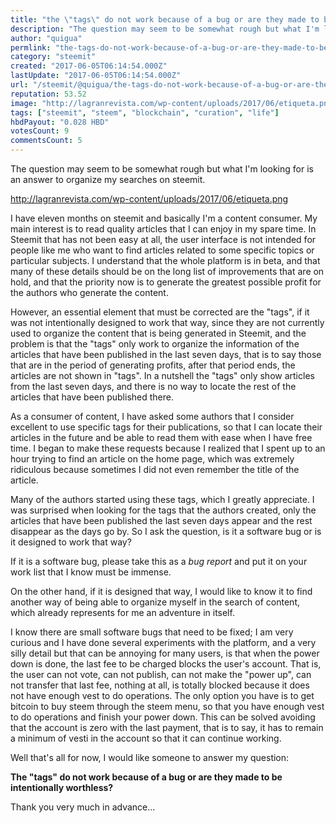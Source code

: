 ```yaml
---
title: "the \"tags\" do not work because of a bug or are they made to be intentionally worthless? 📢"
description: "The question may seem to be somewhat rough but what I'm looking for is an answer to organize my searches on steemit.  http://lagranrevista.com/wp-cont..."
author: "quigua"
permlink: "the-tags-do-not-work-because-of-a-bug-or-are-they-made-to-be-intentionally-worthless"
category: "steemit"
created: "2017-06-05T06:14:54.000Z"
lastUpdate: "2017-06-05T06:14:54.000Z"
url: "/steemit/@quigua/the-tags-do-not-work-because-of-a-bug-or-are-they-made-to-be-intentionally-worthless"
reputation: 53.52
image: "http://lagranrevista.com/wp-content/uploads/2017/06/etiqueta.png"
tags: ["steemit", "steem", "blockchain", "curation", "life"]
hbdPayout: "0.028 HBD"
votesCount: 9
commentsCount: 5
---
```


The question may seem to be somewhat rough but what I'm looking for is an answer to organize my searches on steemit.

http://lagranrevista.com/wp-content/uploads/2017/06/etiqueta.png

I have eleven months on steemit and basically I'm a content consumer. My main interest is to read quality articles that I can enjoy in my spare time. In Steemit that has not been easy at all, the user interface is not intended for people like me who want to find articles related to some specific topics or particular subjects. I understand that the whole platform is in beta, and that many of these details should be on the long list of improvements that are on hold, and that the priority now is to generate the greatest possible profit for the authors who generate the content.

However, an essential element that must be corrected are the "tags", if it was not intentionally designed to work that way, since they are not currently used to organize the content that is being generated in Steemit, and the problem is that the "tags" only work to organize the information of the articles that have been published in the last seven days, that is to say those that are in the period of generating profits, after that period ends, the articles are not shown in "tags". In a nutshell the "tags" only show articles from the last seven days, and there is no way to locate the rest of the articles that have been published there.

As a consumer of content, I have asked some authors that I consider excellent to use specific tags for their publications, so that I can locate their articles in the future and be able to read them with ease when I have free time. I began to make these requests because I realized that I spent up to an hour trying to find an article on the home page, which was extremely ridiculous because sometimes I did not even remember the title of the article.

Many of the authors started using these tags, which I greatly appreciate. I was surprised when looking for the tags that the authors created, only the articles that have been published the last seven days appear and the rest disappear as the days go by. So I ask the question, is it a software bug or is it designed to work that way?

If it is a software bug, please take this as a *bug report* and put it on your work list that I know must be immense.

On the other hand, if it is designed that way, I would like to know it to find another way of being able to organize myself in the search of content, which already represents for me an adventure in itself.

I know there are small software bugs that need to be fixed; I am very curious and I have done several experiments with the platform, and a very silly detail but that can be annoying for many users, is that when the power down is done, the last fee to be charged blocks the user's account. That is, the user can not vote, can not publish, can not make the "power up", can not transfer that last fee, nothing at all, is totally blocked because it does not have enough vest to do operations. The only option you have is to get bitcoin to buy steem through the steem menu, so that you have enough vest to do operations and finish your power down. This can be solved avoiding that the account is zero with the last payment, that is to say, it has to remain a minimum of vesti in the account so that it can continue working.

Well that's all for now, I would like someone to answer my question:

**The "tags" do not work because of a bug or are they made to be intentionally worthless?**

Thank you very much in advance...